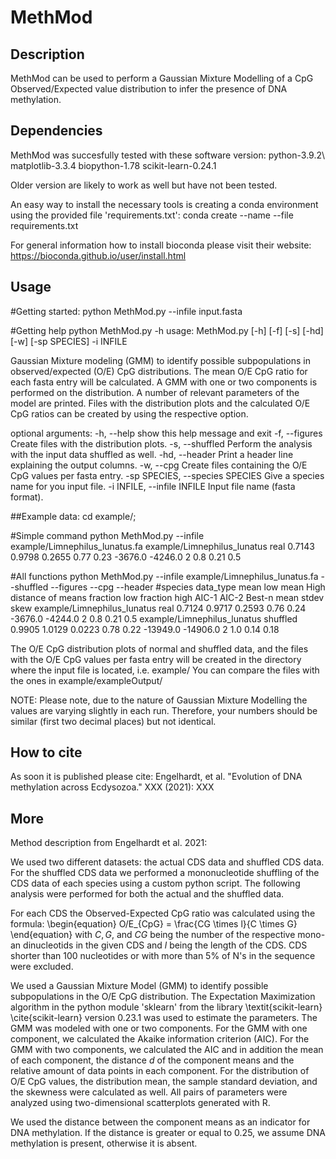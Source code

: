 # MethMod

## Description
MethMod can be used to perform a Gaussian Mixture Modelling of a CpG
Observed/Expected value distribution to infer the presence of DNA
methylation.

## Dependencies
MethMod was succesfully tested with these software version:
python-3.9.2\\
matplotlib-3.3.4
biopython-1.78
scikit-learn-0.24.1

Older version are likely to work as well but have not been tested.

An easy way to install the necessary tools is creating a conda
environment using the provided file 'requirements.txt':
conda create --name <env> --file requirements.txt

For general information how to install bioconda please visit their
website:
https://bioconda.github.io/user/install.html

## Usage
#Getting started:
python MethMod.py --infile input.fasta

#Getting help
python MethMod.py -h
usage: MethMod.py [-h] [-f] [-s] [-hd] [-w] [-sp SPECIES] -i INFILE

Gaussian Mixture modeling (GMM) to identify possible subpopulations in observed/expected (O/E) CpG distributions. The mean O/E CpG ratio for each fasta entry will be calculated. A GMM with one
or two components is performed on the distribution. A number of relevant parameters of the model are printed. Files with the distribution plots and the calculated O/E CpG ratios can be created
by using the respective option.

optional arguments:
  -h, --help            show this help message and exit
  -f, --figures         Create files with the distribution plots.
  -s, --shuffled        Perform the analysis with the input data shuffled as well.
  -hd, --header         Print a header line explaining the output columns.
  -w, --cpg             Create files containing the O/E CpG values per fasta entry.
  -sp SPECIES, --species SPECIES
                        Give a species name for you input file.
  -i INFILE, --infile INFILE
                        Input file name (fasta format).


##Example data:
cd example/;

#Simple command
python MethMod.py --infile example/Limnephilus_lunatus.fa 
example/Limnephilus_lunatus 	real	 0.7143 	 0.9798 	 0.2655 	 0.77 	 0.23 	 -3676.0 	 -4246.0 	 2 	 0.8 	 0.21 	 0.5

#All functions
python MethMod.py --infile example/Limnephilus_lunatus.fa  --shuffled --figures --cpg --header
#species	data_type	mean low	mean High	distance of means	fraction low	fraction high	AIC-1	AIC-2	Best-n	mean	stdev	skew
example/Limnephilus_lunatus 	real	 0.7124 	 0.9717 	 0.2593 	 0.76 	 0.24 	 -3676.0 	 -4244.0 	 2 	 0.8 	 0.21 	 0.5
example/Limnephilus_lunatus 	shuffled	 0.9905 	 1.0129 	 0.0223 	 0.78 	 0.22 	 -13949.0 	 -14906.0 	 2 	 1.0 	 0.14 	 0.18

The O/E CpG distribution plots of normal and shuffled data, and the
files with the O/E CpG values per fasta entry will be created in the
directory where the input file is located, i.e. example/
You can compare the files with the ones in example/exampleOutput/

NOTE: Please note, due to the nature of Gaussian Mixture Modelling the
values are varying slightly in each run. Therefore, your numbers
should be similar (first two decimal places) but not identical.

## How to cite

As soon it is published please cite:
Engelhardt, et al. "Evolution of DNA methylation across Ecdysozoa."
XXX (2021): XXX

## More
Method description from Engelhardt et al. 2021:

We used two different datasets: the actual CDS data and shuffled CDS
data. For the shuffled CDS data we performed a mononucleotide
shuffling of the CDS data of each species using a custom python
script. The following analysis were performed for both the actual and
the shuffled data.

For each CDS the Observed-Expected CpG ratio was calculated using the
formula: \begin{equation} O/E_{CpG} = \frac{CG \times l}{C \times G}
\end{equation} with $C, G$, and $CG$ being the number of the
respective mono- an dinucleotids in the given CDS and $l$ being the
length of the CDS. CDS shorter than 100 nucleotides or with more than
5\% of N's in the sequence were excluded.

We used a Gaussian Mixture Model (GMM) to identify possible
subpopulations in the O/E CpG distribution. The Expectation
Maximization algorithm in the python module 'sklearn' from the library
\textit{scikit-learn} \cite{scikit-learn} version 0.23.1 was used to
estimate the parameters. The GMM was modeled with one or two
components. For the GMM with one component, we calculated the Akaike
information criterion (AIC). For the GMM with two components, we
calculated the AIC and in addition the mean of each component, the
distance $d$ of the component means and the relative amount of data
points in each component.  For the distribution of O/E CpG values, the
distribution mean, the sample standard deviation, and the skewness
were calculated as well. All pairs of parameters were analyzed using
two-dimensional scatterplots generated with R.

We used the distance between the component means as an indicator for
DNA methylation. If the distance is greater or equal to $0.25$, we
assume DNA methylation is present, otherwise it is absent.
